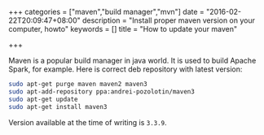 +++
categories = ["maven","build manager","mvn"]
date = "2016-02-22T20:09:47+08:00"
description = "Install proper maven version on your computer, howto"
keywords = []
title = "How to update your maven"

+++

Maven is a popular build manager in java world. It is used to build Apache Spark, for example.
Here is correct deb repository with latest version:

```bash
sudo apt-get purge maven maven2 maven3
sudo apt-add-repository ppa:andrei-pozolotin/maven3
sudo apt-get update
sudo apt-get install maven3
```

Version available at the time of writing is `3.3.9`.

